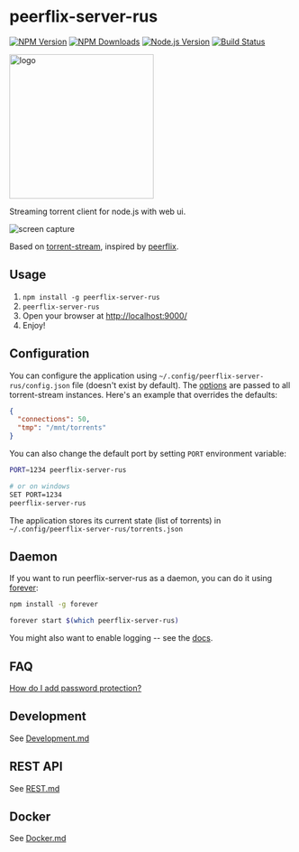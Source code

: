 peerflix-server-rus
===============

[![NPM Version][npm-image]][npm-url]
[![NPM Downloads][downloads-image]][downloads-url]
[![Node.js Version][node-version-image]][node-version-url]
[![Build Status][travis-image]][travis-url]

<img src="https://cdn.rawgit.com/serfel/peerflix-server-rus/master/app/images/logo.svg" alt="logo" height="256">

Streaming torrent client for node.js with web ui.

![screen capture](https://cdn.rawgit.com/serfel/peerflix-server-rus/master/capture.gif)

Based on [torrent-stream](https://github.com/mafintosh/torrent-stream), inspired by [peerflix](https://github.com/mafintosh/peerflix).

## Usage

1. `npm install -g peerflix-server-rus`
1. `peerflix-server-rus`
1. Open your browser at [http://localhost:9000/](http://localhost:9000/)
1. Enjoy!

## Configuration

You can configure the application using `~/.config/peerflix-server-rus/config.json` file (doesn't exist by default).
The [options](https://github.com/mafintosh/torrent-stream#full-api) are passed to all torrent-stream instances.
Here's an example that overrides the defaults:

```json
{
  "connections": 50,
  "tmp": "/mnt/torrents"
}
```

You can also change the default port by setting `PORT` environment variable:

```sh
PORT=1234 peerflix-server-rus

# or on windows
SET PORT=1234
peerflix-server-rus
```

The application stores its current state (list of torrents) in `~/.config/peerflix-server-rus/torrents.json`

## Daemon

If you want to run peerflix-server-rus as a daemon, you can do it using [forever](https://github.com/foreverjs/forever):

```sh
npm install -g forever
```

```sh
forever start $(which peerflix-server-rus)
```

You might also want to enable logging -- see the [docs](https://github.com/foreverjs/forever#command-line-usage).

## FAQ

[How do I add password protection?](https://github.com/serfel/peerflix-server-rus/wiki/How-to-put-a-password-on-peerflix-server)

## Development

See [Development.md](Development.md)

## REST API

See [REST.md](REST.md)

## Docker

See [Docker.md](Docker.md)

[npm-image]: https://img.shields.io/npm/v/peerflix-server.svg?style=flat
[npm-url]: https://npmjs.org/package/peerflix-server
[node-version-image]: https://img.shields.io/node/v/peerflix-server.svg?style=flat
[node-version-url]: http://nodejs.org/download/
[travis-image]: https://img.shields.io/travis/serfel/peerflix-server-rus.svg?style=flat
[travis-url]: https://travis-ci.org/serfel/peerflix-server-rus
[downloads-image]: https://img.shields.io/npm/dm/peerflix-server.svg?style=flat
[downloads-url]: https://npmjs.org/package/peerflix-server
